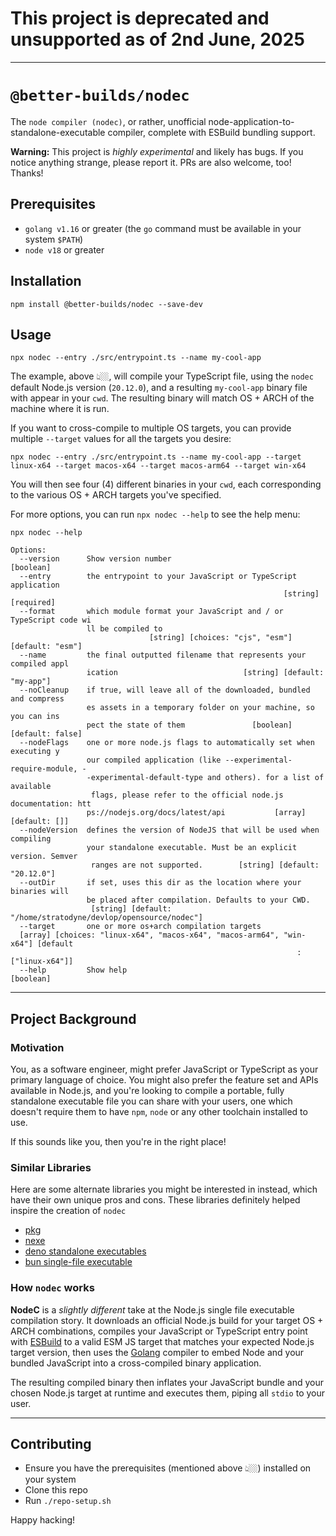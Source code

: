 # This project is deprecated and unsupported as of 2nd June, 2025

---

# `@better-builds/nodec`
The `node compiler (nodec)`, or rather, unofficial node-application-to-standalone-executable compiler, complete with ESBuild bundling support.

**Warning:** This project is *highly experimental* and likely has bugs.
If you notice anything strange, please report it.
PRs are also welcome, too!
Thanks!

## Prerequisites

* `golang v1.16` or greater (the `go` command must be available in your system `$PATH`)
* `node v18` or greater

## Installation

```
npm install @better-builds/nodec --save-dev
```

## Usage

```
npx nodec --entry ./src/entrypoint.ts --name my-cool-app
```

The example, above 👆🏼, will compile your TypeScript file, using the `nodec` default Node.js version (`20.12.0`), and a resulting `my-cool-app` binary file with appear in your `cwd`.
The resulting binary will match OS + ARCH of the machine where it is run.

If you want to cross-compile to multiple OS targets, you can provide multiple `--target` values for all the targets you desire:

```
npx nodec --entry ./src/entrypoint.ts --name my-cool-app --target linux-x64 --target macos-x64 --target macos-arm64 --target win-x64
```

You will then see four (4) different binaries in your `cwd`, each corresponding to the various OS + ARCH targets you've specified.

For more options, you can run `npx nodec --help` to see the help menu:

```
npx nodec --help

Options:
  --version      Show version number                                   [boolean]
  --entry        the entrypoint to your JavaScript or TypeScript application
                                                             [string] [required]
  --format       which module format your JavaScript and / or TypeScript code wi
                 ll be compiled to
                               [string] [choices: "cjs", "esm"] [default: "esm"]
  --name         the final outputted filename that represents your compiled appl
                 ication                            [string] [default: "my-app"]
  --noCleanup    if true, will leave all of the downloaded, bundled and compress
                 es assets in a temporary folder on your machine, so you can ins
                 pect the state of them               [boolean] [default: false]
  --nodeFlags    one or more node.js flags to automatically set when executing y
                 our compiled application (like --experimental-require-module, -
                 -experimental-default-type and others). for a list of available
                  flags, please refer to the official node.js documentation: htt
                 ps://nodejs.org/docs/latest/api           [array] [default: []]
  --nodeVersion  defines the version of NodeJS that will be used when compiling
                 your standalone executable. Must be an explicit version. Semver
                  ranges are not supported.        [string] [default: "20.12.0"]
  --outDir       if set, uses this dir as the location where your binaries will
                 be placed after compilation. Defaults to your CWD.
                  [string] [default: "/home/stratodyne/devlop/opensource/nodec"]
  --target       one or more os+arch compilation targets
  [array] [choices: "linux-x64", "macos-x64", "macos-arm64", "win-x64"] [default
                                                                : ["linux-x64"]]
  --help         Show help                                             [boolean]
```

---

## Project Background

### Motivation

You, as a software engineer, might prefer JavaScript or TypeScript as your primary language of choice.
You might also prefer the feature set and APIs available in Node.js, and you're looking to compile a portable, fully standalone executable file you can share with your users, one which doesn't require them to have `npm`, `node` or any other toolchain installed to use.

If this sounds like you, then you're in the right place!

### Similar Libraries

Here are some alternate libraries you might be interested in instead, which have their own unique pros and cons. These libraries definitely helped inspire the creation of `nodec`
* [pkg](https://www.npmjs.com/package/pkg)
* [nexe](https://www.npmjs.com/package/nexe)
* [deno standalone executables](https://docs.deno.com/runtime/manual/tools/compiler)
* [bun single-file executable](https://bun.sh/docs/bundler/executables)

### How `nodec` works

**NodeC** is a *slightly different* take at the Node.js single file executable compilation story.
It downloads an official Node.js build for your target OS + ARCH combinations, compiles your JavaScript or TypeScript entry point with [ESBuild](https://esbuild.github.io/) to a valid ESM JS target that matches your expected Node.js target version, then uses the [Golang](https://go.dev/doc/install) compiler to embed Node and your bundled JavaScript into a cross-compiled binary application.

The resulting compiled binary then inflates your JavaScript bundle and your chosen Node.js target at runtime and executes them, piping all `stdio` to your user.

---

## Contributing

* Ensure you have the prerequisites (mentioned above 👆🏼) installed on your system
* Clone this repo
* Run `./repo-setup.sh`

Happy hacking!
